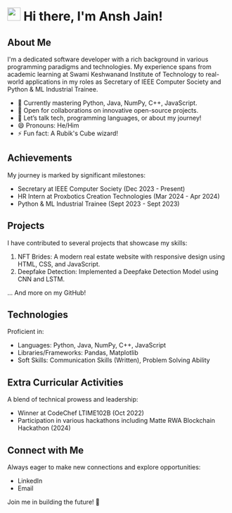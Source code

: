 <!-- Hi there, I'm Ansh Jain! -->
# <img src="https://raw.githubusercontent.com/MartinHeinz/MartinHeinz/master/wave.gif" width="30px"> Hi there, I'm Ansh Jain!

## About Me
I'm a dedicated software developer with a rich background in various programming paradigms and technologies. My experience spans from academic learning at Swami Keshwanand Institute of Technology to real-world applications in my roles as Secretary of IEEE Computer Society and Python & ML Industrial Trainee.

- 🌱 Currently mastering Python, Java, NumPy, C++, JavaScript.
- 👯 Open for collaborations on innovative open-source projects.
- 💬 Let’s talk tech, programming languages, or about my journey!
- 😄 Pronouns: He/Him
- ⚡ Fun fact: A Rubik's Cube wizard!

## Achievements
My journey is marked by significant milestones:

- Secretary at IEEE Computer Society (Dec 2023 - Present)
- HR Intern at Proxbotics Creation Technologies (Mar 2024 - Apr 2024)
- Python & ML Industrial Trainee (Sept 2023 - Sept 2023)

## Projects
I have contributed to several projects that showcase my skills:

1. NFT Brides: A modern real estate website with responsive design using HTML, CSS, and JavaScript.
2. Deepfake Detection: Implemented a Deepfake Detection Model using CNN and LSTM.

... And more on my GitHub!

## Technologies
Proficient in:

- Languages: Python, Java, NumPy, C++, JavaScript
- Libraries/Frameworks: Pandas, Matplotlib
- Soft Skills: Communication Skills (Written), Problem Solving Ability

## Extra Curricular Activities
A blend of technical prowess and leadership:

- Winner at CodeChef LTIME102B (Oct 2022)
- Participation in various hackathons including Matte RWA Blockchain Hackathon (2024)

## Connect with Me
Always eager to make new connections and explore opportunities:

- LinkedIn
- Email

Join me in building the future! 🚀
